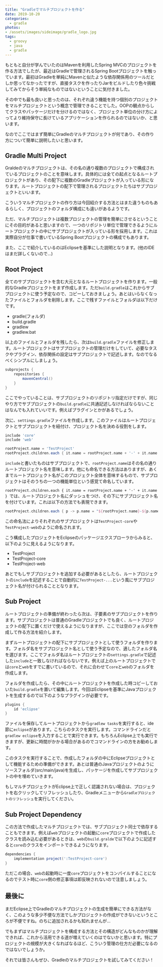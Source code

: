 ```yaml
---
title: "Gradleでマルチプロジェクトを作る"
date: 2019-10-20
categories: 
  - gradle
photos:
- /assets/images/sideimage/gradle_logo.jpg
tags:
  - groovy
  - java
  - gradle
---
```


もともと自分が学んでいたのはMavenを利用したSpring MVCのプロジェクトを作る方法でしたが、最近はGradleで管理されるSpring Bootプロジェクトを触っています。最初はGradleを単純にMavenと似たような依存関係用のツールだとしか思ってなかったですが、直接タスクを作ったりJarをビルドしたり色々挑戦してみてからそう単純なものではないということに気付きました。

その中でも最も良いと思ったのは、それぞれ違う機能を持つ個別のプロジェクトをマルチプロジェクトという概念で管理できることでした。OOPの観点からしてクラスやパッケージだけを分けるのではなく、プロジェクト単位の分け方によってより維持保守に長けているアプリケーションを作られるのではないか、と思います。

なのでここではまず簡単にGradleのマルチプロジェクトが何であり、その作り方について簡単に説明したいと思います。

## Gradle Multi Project

Graldeのマルチプロジェクトは、その名の通り複数のプロジェクトで構成されているプロジェクトのことを意味します。具体的には全ての起点となるルートプロジェクトがあり、その配下に複数のGradleプロジェクトが入っている形になります。ルートプロジェクトの配下で管理されるプロジェクトたちはサブプロジェクトといいます。

こういうマルチプロジェクトの作り方は今回紹介する方法とはまた違うものもあるらしく、プロジェクトのフォルダ構成にも違いがあるようです。

ただ、マルチプロジェクトは複数プロジェクトの管理を簡単にさせるということにその目的があると思いますので、一つのリポジトリ単位で管理できるようにルートプロジェクトの中にサブプロジェクトが入っている形を採用します。これは実際自分が仕事で書いているSpring Bootプロジェクトの構成でもあります。

また、ここで紹介しているのはEclipseを基準にした説明となります。(他のIDEはまだ詳しくないので…)

## Root Project

全てのサブプロジェクトを含む大元となるルートプロジェクトを作ります。一般的なGradleプロジェクトをまず作成します。ただ`build.gradle`はこれからサブプロジェクトに使う予定なので、コピーしておきましょう。あとはいらなくなったファイルとフォルダを削除します。ここで残すファイルとフォルダは以下だけです。

- gradle(フォルダ)
- build.gradle
- gradlew
- gradlew.bat

以上のファイルとフォルダを残したら、次は`build.gradle`ファイルを修正します。ルートプロジェクトはサブプロジェクトの管理だけをしていて、必要なタスクやプラグイン、依存関係の設定はサブプロジェクトで記述します。なのでなるべくシンプルにしましょう。

```groovy
subprojects {
    repositories {
        mavenCentral()
    }
}
```

ここでやっていることは、サブプロジェクトのリポジトリ指定だけですが、同じやり方でサブプロジェクトの`build.gradle`に共通記述しなければならないことはなんでも入れていいです。例えばプラグインとかがあるでしょう。

次に、`settings.gradle`ファイルを作成します。このファイルはルートプロジェクトとサブプロジェクトを紐付け、プロジェクト名を決める役割をします。

```groovy
include 'core'
include 'web'

rootProject.name = 'TestProject'
rootProject.children.each { it.name = rootProject.name + '-' + it.name }
```

`include`と書いたものはサブプロジェクトで、`rootProject.name`はその名の通りルートプロジェクト名を意味します。他にも命名できる方法はありますが、あくまでルートプロジェクト名がこのプロジェクト全体を意味するもので、サブプロジェクトはそのうちの一つの機能単位という感覚て命名しています。

`rootProject.children.each { it.name = rootProject.name + '-' + it.name }
`では、ルートプロジェクト名にダッシュをつけ、その下にサブプロジェクト名を付けています。これは以下の方法でも表現できます。

```groovy
rootProject.children.each { p -> p.name = "${rootProject.name}-${p.name}"}
```

この命名法によりそれぞれのサブプロジェクトは`TestProject-core`や`TestProject-web`のように命名されます。

こう構成したプロジェクトをEclipseのパッケージエクスプローラからみると、以下のように見えるようになります。

- TestProject
- TestProject-core
- TestProject-web

あとでもしサブプロジェクトを追加する必要があるとしたら、ルートプロジェクトの`include`を記述することで自動的に`TestProject-...`という風にサブプロジェクト名が付けられることとなります。

## Sub Project

ルートプロジェクトの準備が終わったら次は、子要素のサブプロジェクトを作ります。サブプロジェクトは普通のGradleプロジェクトでも良く、ルートプロジェクトの配下に置くだけで使えるようになりますが、ここでは空のフォルダを作成して作る方法を紹介します。

まずルートプロジェクトの配下にサブプロジェクトとして使うフォルダを作ります。フォルダ名をサブプロジェクト名として使う予定なので、適したフォルダ名を選びます。ここでフォルダ名はルートプロジェクトの`settings.gradle`で記述した`include`と一致しなければならないです。例えば上のルートプロジェクトでは`core`と`web`をすでに書いているので、それに合わせて`core`と`web`のフォルダを作成します。

フォルダを作成したら、その中にルートプロジェクトを作成した時コピーしておいた`build.gradle`を置いて編集します。今回はEclipseを基準にJavaプロジェクトを生成するので以下のようなプラグインが必要です。

```groovy
plugins {
    id 'eclipse'
}
```

ファイルを保存してルートプロジェクトから`gradlew tasks`を実行すると、ide節に`eclipse`があります。こちらのタスクを実行します。コマンドラインだと`gradlew eclipse`を入力することで実行できます。もちろんEclipse上でも実行できますが、更新に時間がかかる場合があるのでコマンドラインの方をお勧めします。

このタスクを実行することで、作成したフォルダの中にEclipseプロジェクトとして機能するための準備ができます。あとは普通のJavaプロジェクトのようにソースフォルダ(src/main/java)を生成し、パッケージを作成してサブプロジェクトの中を埋めていきます。

もしマルチプロジェクトがEclipse上で正しく認識されない場合は、プロジェクトを右クリックしてリフレッシュしたり、Gradleメニューから`Gradleプロジェクトのリフレッシュ`を実行してください。

## Sub Project Dependency

この方法で作成したマルチプロジェクトでは、サブプロジェクト同士で依存することもできます。例えば`web`プロジェクトの起動に`core`プロジェクトで作成したクラスを読み込む必要があるときは、`web`の`build.gralde`で以下のように記述すると`core`のクラスをインポートできるようになります。

```groovy
dependencies {
    implementation project(':TestProject-core')
}
```

ただこの場合、`web`の起動時に一度`core`プロジェクトをコンパイルすることになるのでテスト時に`core`側の修正事項は即反映されないので注意しましょう。

## 最後に

まだEclipse上でGradleのマルチプロジェクトの生成を簡単にできる方法がなく、このような多少不便な方法でしかプロジェクトの作成ができないというところが不便ですね。のちに追加されるかも知れませんが…

でもまずはマルチプロジェクトを構成する方法とその構造がどんなものかが理解できれば、これから活用できる道が増えていくのはでないかと思います。特にプロジェクトの規模が大きくなればなるほど、こういう管理の仕方だ必要になるのではないでしょうか。

それでは皆さんもぜひ、Gradleのマルチプロジェクトを試してみてください！